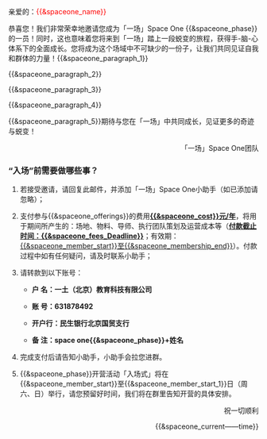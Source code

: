 亲爱的：<span style="color:red">{{&spaceone_name}}</span>

恭喜您！我们非常荣幸地邀请您成为「一场」Space One {{&spaceone_phase}}的一员！同时，这也意味着您将来到「一场」踏上一段蜕变的旅程，获得手-脑-心体系下的全面成长。您将成为这个场域中不可缺少的一份子，让我们共同见证自我和群体的力量！{{&spaceone_paragraph_1}}

{{&spaceone_paragraph_2}}

{{&spaceone_paragraph_3}}

{{&spaceone_paragraph_4}}

{{&spaceone_paragraph_5}}期待与您在「一场」中共同成长，见证更多的奇迹与蜕变！

<p align="right">「一场」Space One团队</p>



### “入场”前需要做哪些事？

1. 若接受邀请，请回复此邮件，并添加「一场」Space One小助手（如已添加请忽略）；

2. 支付参与{{&spaceone_offerings}}的费用<u>**{{&spaceone_cost}}元/年**</u>，将用于期间所产生的：场地、物料、导师、执行团队策划及运营成本等（<u>**付款截止时间：{{&spaceone_fees_Deadline}}**</u>；有效期：<u>{{&spaceone_member_start}}至{{&spaceone_membership_end}}</u>）。付款过程中如有任何疑问，请及时联系小助手；

3. 请转款到以下账号：

   - **户    名：一土（北京）教育科技有限公司**

   - **账    号：631878492**

   - **开户行：民生银行北京国贸支行**

   - **备    注：space one{{&spaceone_phase}}+姓名**

4. 完成支付后请告知小助手，小助手会拉您进群。

5. {{&spaceone_phase}}开营活动「入场式」将在{{&spaceone_member_start}}至{{&spaceone_member_start_1}}日（周六、日）举行，请您预留好时间，我们将在群里告知开营的具体安排。



<p align="right">祝一切顺利</p>

<p align="right">{{&spaceone_current——time}}</p>